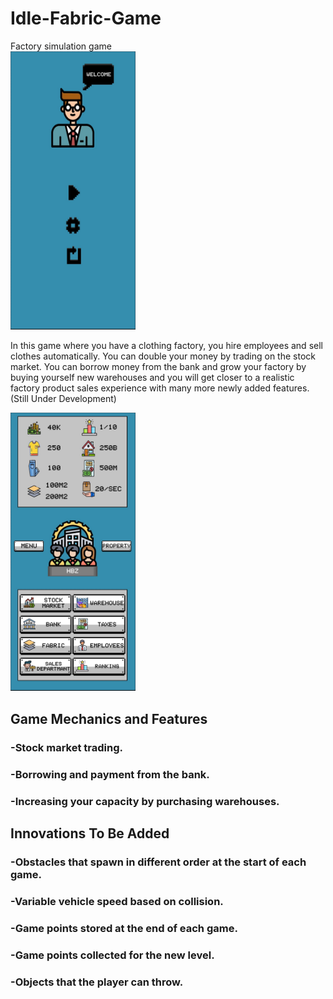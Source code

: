 # Idle-Fabric-Game
 Factory simulation game
<br/>
<img src="https://github.com/BekirrUgur/Idle-Fabric-Game/blob/main/Presentation/PrepareMenu.png" width="200px"> 

In this game where you have a clothing factory, you hire employees and sell clothes automatically. You can double your money by trading on the stock market. You can borrow money from the bank and grow your factory by buying yourself new warehouses and you will get closer to a realistic factory product sales experience with many more newly added features.(Still Under Development)




<img src="https://github.com/BekirrUgur/Idle-Fabric-Game/blob/main/Presentation/MainMenu.png" width="200px">


<br/>

## Game Mechanics and Features
### -Stock market trading.
### -Borrowing and payment from the bank.
### -Increasing your capacity by purchasing warehouses.

## Innovations To Be Added
### -Obstacles that spawn in different order at the start of each game.
### -Variable vehicle speed based on collision.
### -Game points stored at the end of each game.
### -Game points collected for the new level.
### -Objects that the player can throw.
